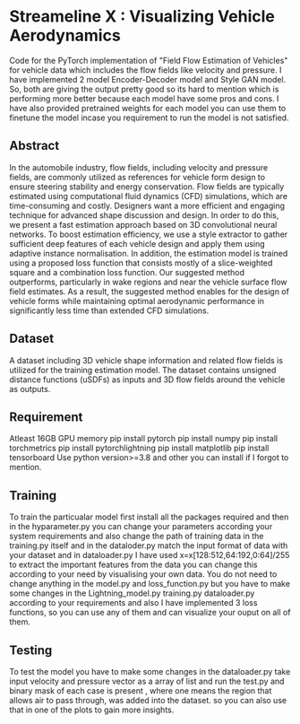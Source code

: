 # Streameline X : Visualizing Vehicle Aerodynamics
Code for the PyTorch implementation of "Field Flow Estimation of Vehicles" for vehicle data which includes the flow fields like velocity and pressure. I have implemented 2 model Encoder-Decoder model and Style GAN model. So, both are giving the output pretty good so its hard to mention which is performing more better because each model have some pros and cons. I have also provided pretrained weights for each model you can use them to finetune the model incase you requirement to run the model is not satisfied.

## Abstract
In the automobile industry, flow fields, including velocity and pressure fields, are commonly utilized as references for vehicle form design to ensure steering stability and energy conservation. Flow fields are typically estimated using computational fluid dynamics (CFD) simulations, which are time-consuming and costly. Designers want a more efficient and engaging technique for advanced shape discussion and design. In order to do this, we present a fast estimation approach based on 3D convolutional neural networks. To boost estimation efficiency, we use a style extractor to gather sufficient deep features of each vehicle design and apply them using adaptive instance normalisation. In addition, the estimation model is trained using a proposed loss function that consists mostly of a slice-weighted square and a combination loss function. Our suggested method outperforms, particularly in wake regions and near the vehicle surface flow field estimates. As a result, the suggested method enables for the design of vehicle forms while maintaining optimal aerodynamic performance in significantly less time than extended CFD simulations.

## Dataset
A dataset including 3D vehicle shape information and related flow fields is utilized for the training estimation model. The dataset contains unsigned distance functions (uSDFs) as inputs and 3D flow fields around the vehicle as outputs.

## Requirement
  Atleast 16GB GPU memory
  pip install pytorch
  pip install numpy
  pip install torchmetrics 
  pip install pytorchlightning
  pip install matplotlib
  pip install tensorboard
  Use python version>=3.8
  and other you can install if I forgot to mention.
  
## Training
To train the particualar model first install all the packages required and then in the hyparameter.py you can change your parameters according your system requirements and also change the path of training data in the training.py itself and in the dataloder.py match the input format of data with your dataset and in dataloader.py I have used x=x[128:512,64:192,0:64]/255 to extract the important features from the data you can change this according to your need by visualising your own data. You do not need to change anything in the model.py and loss_function.py but you have to make some changes in the Lightning_model.py training.py dataloader.py according to your requirements and also I have implemented 3 loss functions, so you can use any of them and can visualize your ouput on all of them.

## Testing
To test the model you have to make some changes in the dataloader.py take input velocity and pressure vector as a array of list and run the test.py and binary mask of each case is present , where one means the region that allows air to pass through, was added into the dataset. so you can also use that in one of the plots to gain more insights.
